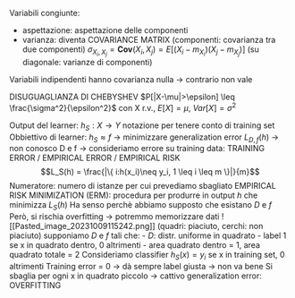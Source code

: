 Variabili congiunte:
- aspettazione: aspettazione delle componenti
- varianza: diventa COVARIANCE MATRIX (componenti: covarianza tra due componenti)
  $\sigma_{X_i,X_j} = \textbf{Cov}(X_i,X_j) = E[(X_i-m_{X_i})(X_j-m_{X_j})]$
  (su diagonale: varianze di componenti)

Variabili indipendenti hanno covarianza nulla -> contrario non vale

DISUGUAGLIANZA DI CHEBYSHEV
$P[|X-\mu|>\epsilon] \leq \frac{\sigma^2}{\epsilon^2}$
con X r.v., $E[X]=\mu$, $Var[X]=\sigma^2$

Output del learner: $h_S : X \rightarrow Y$
	notazione per tenere conto di training set
Obbiettivo di learner: $h_S \approx f$ -> minimizzare generalization error $L_{D,f}(h)$ -> non conosco D e f -> consideriamo errore su training data: TRAINING ERROR / EMPIRICAL ERROR / EMPIRICAL RISK
$$L_S(h) = \frac{|\{ i:h(x_i)\neq y_i, 1 \leq i \leq m \}|}{m}$$
Numeratore: numero di istanze per cui prevediamo sbagliato
EMPIRICAL RISK MINIMIZATION (ERM): procedura per produrre in output $h$ che minimizza $L_S(h)$
Ha senso perchè abbiamo supposto che esistano $D$ e $f$
Però, si rischia overfitting -> potremmo memorizzare dati
	![[Pasted_image_20231009115242.png]]
	(quadri: piaciuto, cerchi: non piaciuto)
	supponiamo $D$ e $f$ tali che:
	- $D$: distr. uniforme in quadrato
	- label 1 se x in quadrato dentro, 0 altrimenti
	- area quadrato dentro = 1, area quadrato totale = 2
	Consideriamo classifier $h_S(x) = y_i$ se x in training set, 0 altrimenti
	Training error = 0 -> dà sempre label giusta -> non va bene
	Si sbaglia per ogni x in quadrato piccolo -> cattivo generalization error: OVERFITTING